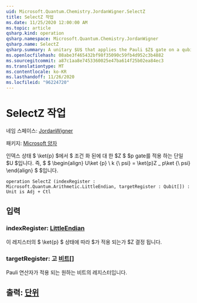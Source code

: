 ```yaml
---
uid: Microsoft.Quantum.Chemistry.JordanWigner.SelectZ
title: SelectZ 작업
ms.date: 11/25/2020 12:00:00 AM
ms.topic: article
qsharp.kind: operation
qsharp.namespace: Microsoft.Quantum.Chemistry.JordanWigner
qsharp.name: SelectZ
qsharp.summary: A unitary $U$ that applies the Pauli $Z$ gate on a qubits $p$ conditioned on an index state $\ket{p}$. That is, $$ \begin{align} U\ket{p}\ket{\psi} = \ket{p}Z\_p\ket{\psi} \end{align} $$
ms.openlocfilehash: 08abe3f465432bf98f35090c59fb4d952c3b4882
ms.sourcegitcommit: a87c1aa8e7453360025e47ba614f25b02ea84ec3
ms.translationtype: MT
ms.contentlocale: ko-KR
ms.lasthandoff: 11/26/2020
ms.locfileid: "96224720"
---
```

# <a name="selectz-operation"></a>SelectZ 작업

네임 스페이스: [JordanWigner](xref:Microsoft.Quantum.Chemistry.JordanWigner)

패키지: [Microsoft 양자](https://nuget.org/packages/Microsoft.Quantum.Chemistry)


인덱스 상태 $ \ket{p} $에서 $ 조건 화 된에 대 한 $Z $ $p gate를 적용 하는 단일 $U $입니다. 즉, $ $ \begin{align} U\ket {p} \ k {\ psi} = \ket{p}Z \_ p\ket {\ psi} \end{align} $ $입니다.

```qsharp
operation SelectZ (indexRegister : Microsoft.Quantum.Arithmetic.LittleEndian, targetRegister : Qubit[]) : Unit is Adj + Ctl
```


## <a name="input"></a>입력

### <a name="indexregister--littleendian"></a>indexRegister: [LittleEndian](xref:Microsoft.Quantum.Arithmetic.LittleEndian)

이 레지스터의 $ \ket{p} $ 상태에 따라 $가 적용 되는가 $Z 결정 됩니다.


### <a name="targetregister--qubit"></a>targetRegister: 고 [비트](xref:microsoft.quantum.lang-ref.qubit)[]

Pauli 연산자가 적용 되는 원하는 비트의 레지스터입니다.



## <a name="output--unit"></a>출력: [단위](xref:microsoft.quantum.lang-ref.unit)


